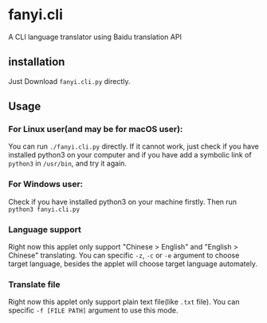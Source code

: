 # fanyi.cli
A CLI language translator using Baidu translation API

## installation
Just Download `fanyi.cli.py` directly.

## Usage
### For Linux user(and may be for macOS user):
You can run `./fanyi.cli.py` directly. If it cannot work, just check if you have installed python3 on your computer and if you have add a symbolic link of `python3` in `/usr/bin`, and try it again.

### For Windows user:
Check if you have installed python3 on your machine firstly. Then run `python3 fanyi.cli.py`

### Language support
Right now this applet only support "Chinese > English" and "English > Chinese" translating. You can specific `-z`, `-c` or `-e` argument to choose target language, besides the applet will choose target language automately.

### Translate file
Right now this applet only support plain text file(like `.txt` file). You can specific `-f [FILE PATH]` argument to use this mode.



